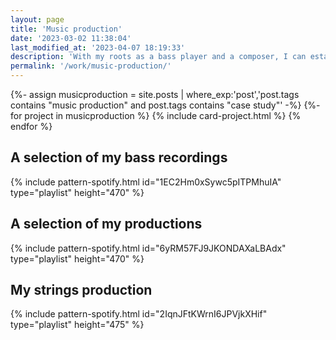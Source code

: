 ```yaml
---
layout: page
title: 'Music production'
date: '2023-03-02 11:38:04'
last_modified_at: '2023-04-07 18:19:33'
description: 'With my roots as a bass player and a composer, I can establish a privileged connection with other artists, delivering a solid, balanced and characterful mix and master.'
permalink: '/work/music-production/'
---
```

{%- assign musicproduction = site.posts | where_exp:'post','post.tags contains "music production" and post.tags contains "case study"' -%}
{%- for project in musicproduction %}
{% include card-project.html %}
{% endfor %}

## A selection of my bass recordings

{% include pattern-spotify.html id="1EC2Hm0xSywc5pITPMhuIA" type="playlist" height="470" %}

## A selection of my productions

{% include pattern-spotify.html id="6yRM57FJ9JKONDAXaLBAdx" type="playlist" height="470" %}

## My strings production

{% include pattern-spotify.html id="2IqnJFtKWrnI6JPVjkXHif" type="playlist" height="475" %}